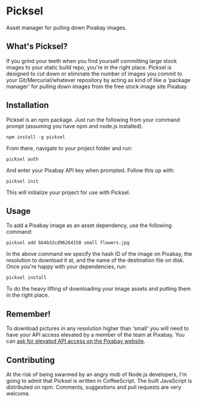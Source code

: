 # Picksel
Asset manager for pulling down Pixabay images.

## What's Picksel?
If you grind your teeth when you find yourself committing large stock images to your static build repo, you're in the right place. Picksel is designed to cut down or eliminate the number of images you commit to your Git/Mercurial/whatever repository by acting as kind of like a 'package manager' for pulling down images from the free stock image site Pixabay.

## Installation
Picksel is an npm package. Just run the following from your command prompt (assuming you have npm and node.js installed).

```
npm install -g picksel
```

From there, navigate to your project folder and run:

```
picksel auth
```

And enter your Pixabay API key when prompted. Follow this up with:

```
picksel init
```

This will initialize your project for use with Picksel.

## Usage
To add a Pixabay image as an asset dependency, use the following command:

```
picksel add bb4b32cd96264150 small flowers.jpg
```

In the above command we specify the hash ID of the image on Pixabay, the resolution to download it at, and the name of the destination file on disk. Once you're happy with your dependencies, run:

```
picksel install
```

To do the heavy lifting of downloading your image assets and putting them in the right place.

## Remember!
To download pictures in any resolution higher than 'small' you will need to have your API access elevated by a member of the team at Pixabay. You can [ask for elevated API access on the Pixabay website](https://pixabay.com/en/service/contact/?full_api_access).

## Contributing
At the risk of being swarmed by an angry mob of Node.js developers, I'm going to admit that Picksel is written in CoffeeScript. The built JavaScript is distributed on npm. Comments, suggestions and pull requests are very welcome.
